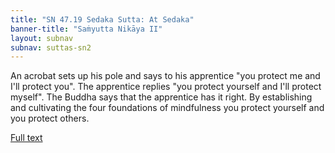 ```yaml
---
title: "SN 47.19 Sedaka Sutta: At Sedaka"
banner-title: "Saṁyutta Nikāya II" 
layout: subnav 
subnav: suttas-sn2
---
```


An acrobat sets up his pole and says to his apprentice "you protect me and I'll protect you". The apprentice replies "you protect yourself and I'll protect myself". The Buddha says that the apprentice has it right. By establishing and cultivating the four foundations of mindfulness you protect yourself and you protect others.

[Full text](https://www.dhammatalks.org/suttas/SN/SN47_19.html)
